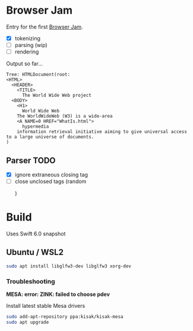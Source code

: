 # Browser Jam

Entry for the first [Browser Jam](https://github.com/BrowserJam/browserjam).

- [x] tokenizing
- [ ] parsing (wip)
- [ ] rendering

Output so far...
```
Tree: HTMLDocument(root:
<HTML>
  <HEADER>
    <TITLE>
      The World Wide Web project
  <BODY>
    <H1>
      World Wide Web
    The WorldWideWeb (W3) is a wide-area
    <A NAME=0 HREF="WhatIs.html">
      hypermedia
    information retrieval initiative aiming to give universal access to a large universe of documents.
)
```

## Parser TODO

- [x] ignore extraneous </A> closing tag
- [ ] close unclosed tags (random <P>)

# Build

Uses Swift 6.0 snapshot

## Ubuntu / WSL2

```sh
sudo apt install libglfw3-dev libglfw3 xorg-dev
```

### Troubleshooting

**MESA: error: ZINK: failed to choose pdev**

Install latest stable Mesa drivers
```sh
sudo add-apt-repository ppa:kisak/kisak-mesa
sudo apt upgrade
```
